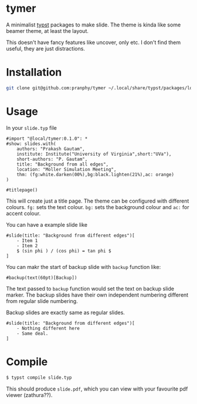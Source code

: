 # tymer

A minimalist [typst](https://typst.app/docs) packages to make slide. The theme is kinda like some beamer theme, at least the layout.

This doesn't have fancy features like uncover, only etc. I don't find them useful, they are just distractions.


# Installation

```bash
git clone git@github.com:pranphy/tymer ~/.local/share/typst/packages/local/tymer/0.1.0/
```


# Usage

In your `slide.typ` file

```typst
#import "@local/tymer:0.1.0": *
#show: slides.with(
    authors: "Prakash Gautam",
    institute: Institute("University of Virginia",short:"UVa"),
    short-authors: "P. Gautam",
    title: "Background from all edges",
    location: "Moller Simulation Meeting",
    thm: (fg:white.darken(00%),bg:black.lighten(21%),ac: orange)
)

#titlepage()
```
This will create just a title page. The theme can be configured with different colours. `fg:` sets the text colour. `bg:` sets the background colour and `ac:` for accent colour.

You can have a example slide like


```typst
#slide(title: "Background from different edges")[
    - Item 1
    - Item 2
    $ (sin phi ) / (cos phi) = tan phi $
]
```

You can makr the start of backup slide with `backup` function like:

```typst
#backup(text(60pt)[Backup])
```

The text passed to `backup` function would set the text on backup slide marker. The backup slides have their own independent numbering different from regular slide numbering.


Backup slides are exactly same as regular slides.
```typst
#slide(title: "Background from different edges")[
    - Nothing different here
    - Same deal.
]
```

# Compile
```bash
$ typst compile slide.typ
```

This should produce `slide.pdf`, which you can view with your favourite pdf viewer (zathura??).

